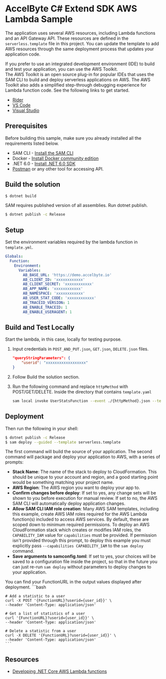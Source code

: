 # AccelByte C# Extend SDK AWS Lambda Sample

The application uses several AWS resources, including Lambda functions and an API Gateway API. These resources are defined in the `serverless.template` file in this project. You can update the template to add AWS resources through the same deployment process that updates your application code.

If you prefer to use an integrated development environment (IDE) to build and test your application, you can use the AWS Toolkit.  
The AWS Toolkit is an open source plug-in for popular IDEs that uses the SAM CLI to build and deploy serverless applications on AWS. The AWS Toolkit also adds a simplified step-through debugging experience for Lambda function code. See the following links to get started.

* [Rider](https://docs.aws.amazon.com/toolkit-for-jetbrains/latest/userguide/welcome.html)
* [VS Code](https://docs.aws.amazon.com/toolkit-for-vscode/latest/userguide/welcome.html)
* [Visual Studio](https://docs.aws.amazon.com/toolkit-for-visual-studio/latest/user-guide/welcome.html)

## Prerequisites

Before building this sample, make sure you already installed all the requirements listed below.

* SAM CLI - [Install the SAM CLI](https://docs.aws.amazon.com/serverless-application-model/latest/developerguide/serverless-sam-cli-install.html)
* Docker - [Install Docker community edition](https://hub.docker.com/search/?type=edition&offering=community)
* .NET 6.0 - [Install .NET 6.0 SDK](https://dotnet.microsoft.com/en-us/download/dotnet/6.0)
* [Postman](https://www.postman.com/downloads/) or any other tool for accessing API.


## Build the solution
```bash
$ dotnet build
```

SAM requires published version of all assemblies. Run dotnet publish.
```bash
$ dotnet publish -c Release
```

## Setup

Set the environment variables required by the lambda function in `template.yml`.

```yml
Globals:
  Function:
    Environment:
      Variables:
        AB_BASE_URL: 'https://demo.accelbyte.io'
        AB_CLIENT_ID: 'xxxxxxxxxxxx'
        AB_CLIENT_SECRET: 'xxxxxxxxxxxx'
        AB_APP_NAME: 'xxxxxxxxxxxx'
        AB_NAMESPACE: 'xxxxxxxxxxxx'
        AB_USER_STAT_CODE: 'xxxxxxxxxxxx'
        AB_TRACEID_VERSION: 1
        AB_ENABLE_TRACEID: 1
        AB_ENABLE_USERAGENT: 1

```

## Build and Test Locally

Start the lambda, in this case, locally for testing purpose.

1. Input credentials in `POST_AND_PUT.json`, `GET.json`, `DELETE.json` files.
    
    ```json
    "queryStringParameters": {
        "userid": "xxxxxxxxxxxxxxxxxx"
    }
    ```
2. Follow Build the solution section.

3. Run the following command and replace `httpMethod` with POST/GET/DELETE. Inside the directory that contains `template.yaml`

    ```bash
    sam local invoke UserStatsFunction --event ./{httpMethod}.json --template template.yaml
    ```

## Deployment

Then run the following in your shell:

```bash
$ dotnet publish -c Release
$ sam deploy --guided --template serverless.template
```

The first command will build the source of your application. The second command will package and deploy your application to AWS, with a series of prompts:

* **Stack Name**: The name of the stack to deploy to CloudFormation. This should be unique to your account and region, and a good starting point would be something matching your project name.
* **AWS Region**: The AWS region you want to deploy your app to.
* **Confirm changes before deploy**: If set to yes, any change sets will be shown to you before execution for manual review. If set to no, the AWS SAM CLI will automatically deploy application changes.
* **Allow SAM CLI IAM role creation**: Many AWS SAM templates, including this example, create AWS IAM roles required for the AWS Lambda function(s) included to access AWS services. By default, these are scoped down to minimum required permissions. To deploy an AWS CloudFormation stack which creates or modifies IAM roles, the `CAPABILITY_IAM` value for `capabilities` must be provided. If permission isn't provided through this prompt, to deploy this example you must explicitly pass `--capabilities CAPABILITY_IAM` to the `sam deploy` command.
* **Save arguments to samconfig.toml**: If set to yes, your choices will be saved to a configuration file inside the project, so that in the future you can just re-run `sam deploy` without parameters to deploy changes to your application.

You can find your FunctionURL in the output values displayed after deployment.
     ```bash
    
    # Add a statistic to a user
    curl -X POST '{FunctionURL}?userid={user_id}}' \
    --header 'Content-Type: application/json'
    
    # Get a list of statistics of a user
    curl '{FunctionURL}?userid={user_id}}' \
    --header 'Content-Type: application/json'
    
    # Delete a statistic from a user
    curl -X DELETE '{FunctionURL}?userid={user_id}}' \
    --header 'Content-Type: application/json'
    ```

## Resources

* [Developing .NET Core AWS Lambda functions](https://aws.amazon.com/blogs/compute/developing-net-core-aws-lambda-functions/)